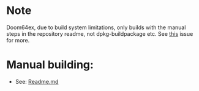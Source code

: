 # Note

Doom64ex, due to build system limitations,  only builds with the manual steps in the repository readme, not dpkg-buildpackage etc. See [this](https://github.com/svkaiser/Doom64EX/issues/22#issuecomment-223948340) issue for more.

# Manual building:

* See: [Readme.md](https://github.com/svkaiser/Doom64EX#compiling)
